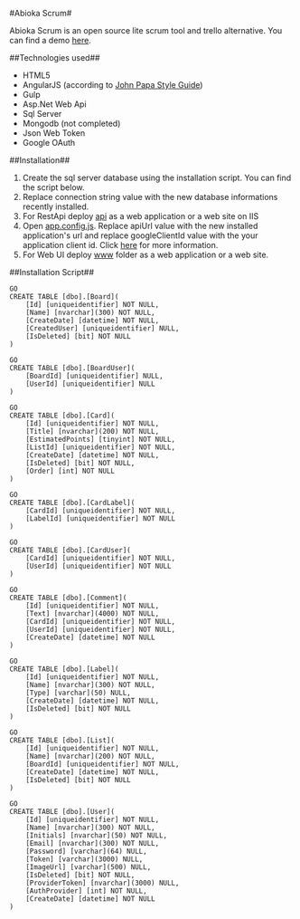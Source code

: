 #Abioka Scrum#

Abioka Scrum is an open source lite scrum tool and trello alternative. You can find a demo [here](http://scrum.abioka.com/).

##Technologies used##
- HTML5
- AngularJS (according to [John Papa Style Guide](https://github.com/johnpapa/angular-styleguide/blob/master/a1/README.md))
- Gulp
- Asp.Net Web Api
- Sql Server 
- Mongodb (not completed)
- Json Web Token
- Google OAuth

##Installation##
1. Create the sql server database using the installation script. You can find the script below.
2. Replace connection string value with the new database informations recently installed.
3. For RestApi deploy [api](api) as a web application or a web site on IIS
4. Open [app.config.js](www/src/app/app.config.js). Replace apiUrl value with the new installed application's url and replace googleClientId value with the your application client id. Click [here](https://developers.google.com/identity/sign-in/web/devconsole-project) for more information.
5. For Web UI deploy [www](www) folder as a web application or a web site.


##Installation Script##

```
GO
CREATE TABLE [dbo].[Board](
	[Id] [uniqueidentifier] NOT NULL,
	[Name] [nvarchar](300) NOT NULL,
	[CreateDate] [datetime] NOT NULL,
	[CreatedUser] [uniqueidentifier] NULL,
	[IsDeleted] [bit] NOT NULL
)

GO
CREATE TABLE [dbo].[BoardUser](
	[BoardId] [uniqueidentifier] NULL,
	[UserId] [uniqueidentifier] NULL
)

GO
CREATE TABLE [dbo].[Card](
	[Id] [uniqueidentifier] NOT NULL,
	[Title] [nvarchar](200) NOT NULL,
	[EstimatedPoints] [tinyint] NOT NULL,
	[ListId] [uniqueidentifier] NOT NULL,
	[CreateDate] [datetime] NOT NULL,
	[IsDeleted] [bit] NOT NULL,
	[Order] [int] NOT NULL
)

GO
CREATE TABLE [dbo].[CardLabel](
	[CardId] [uniqueidentifier] NOT NULL,
	[LabelId] [uniqueidentifier] NOT NULL
)

GO
CREATE TABLE [dbo].[CardUser](
	[CardId] [uniqueidentifier] NOT NULL,
	[UserId] [uniqueidentifier] NOT NULL
)

GO
CREATE TABLE [dbo].[Comment](
	[Id] [uniqueidentifier] NOT NULL,
	[Text] [nvarchar](4000) NOT NULL,
	[CardId] [uniqueidentifier] NOT NULL,
	[UserId] [uniqueidentifier] NOT NULL,
	[CreateDate] [datetime] NOT NULL
)

GO
CREATE TABLE [dbo].[Label](
	[Id] [uniqueidentifier] NOT NULL,
	[Name] [nvarchar](300) NOT NULL,
	[Type] [varchar](50) NULL,
	[CreateDate] [datetime] NOT NULL,
	[IsDeleted] [bit] NOT NULL
)

GO
CREATE TABLE [dbo].[List](
	[Id] [uniqueidentifier] NOT NULL,
	[Name] [nvarchar](200) NOT NULL,
	[BoardId] [uniqueidentifier] NOT NULL,
	[CreateDate] [datetime] NOT NULL,
	[IsDeleted] [bit] NOT NULL
)

GO
CREATE TABLE [dbo].[User](
	[Id] [uniqueidentifier] NOT NULL,
	[Name] [nvarchar](300) NOT NULL,
	[Initials] [nvarchar](50) NOT NULL,
	[Email] [nvarchar](300) NOT NULL,
	[Password] [varchar](64) NULL,
	[Token] [varchar](3000) NULL,
	[ImageUrl] [varchar](500) NULL,
	[IsDeleted] [bit] NOT NULL,
	[ProviderToken] [nvarchar](3000) NULL,
	[AuthProvider] [int] NOT NULL,
	[CreateDate] [datetime] NOT NULL
)
```

